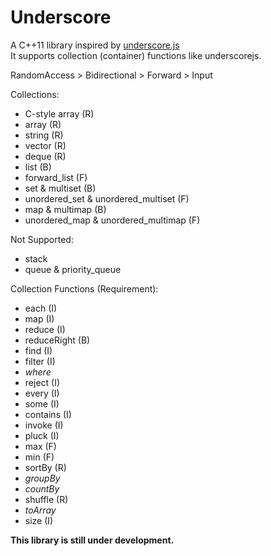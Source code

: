 Underscore
==========
A C++11 library inspired by [underscore.js](http://underscorejs.org)  
It supports collection (container) functions like underscorejs.

RandomAccess > Bidirectional > Forward > Input	

Collections:
* C-style array (R)
* array (R)
* string (R)
* vector (R)
* deque (R)
* list (B)
* forward_list (F)
* set & multiset (B)
* unordered_set & unordered_multiset (F)
* map & multimap (B)
* unordered_map & unordered_multimap (F)

Not Supported:
* stack
* queue & priority_queue

Collection Functions (Requirement):
* each (I)
* map (I)
* reduce (I)
* reduceRight (B)
* find (I)
* filter (I)
* *where*
* reject (I)
* every (I)
* some (I)
* contains (I)
* invoke (I)
* pluck (I)
* max (F)
* min (F)
* sortBy (R)
* *groupBy*
* *countBy*
* shuffle (R)
* *toArray*
* size (I)

**This library is still under development.**


